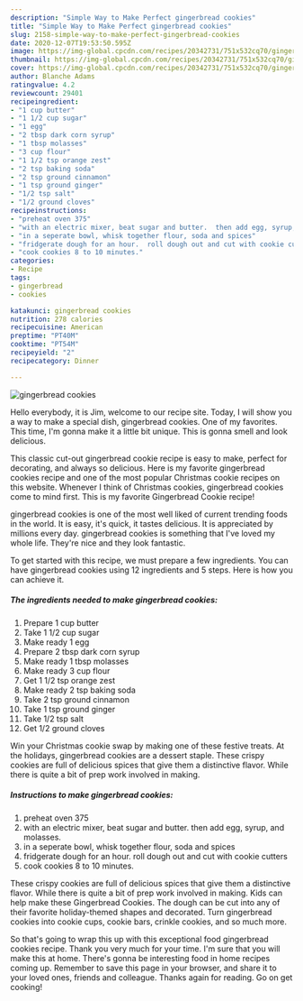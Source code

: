 ```yaml
---
description: "Simple Way to Make Perfect gingerbread cookies"
title: "Simple Way to Make Perfect gingerbread cookies"
slug: 2158-simple-way-to-make-perfect-gingerbread-cookies
date: 2020-12-07T19:53:50.595Z
image: https://img-global.cpcdn.com/recipes/20342731/751x532cq70/gingerbread-cookies-recipe-main-photo.jpg
thumbnail: https://img-global.cpcdn.com/recipes/20342731/751x532cq70/gingerbread-cookies-recipe-main-photo.jpg
cover: https://img-global.cpcdn.com/recipes/20342731/751x532cq70/gingerbread-cookies-recipe-main-photo.jpg
author: Blanche Adams
ratingvalue: 4.2
reviewcount: 29401
recipeingredient:
- "1 cup butter"
- "1 1/2 cup sugar"
- "1 egg"
- "2 tbsp dark corn syrup"
- "1 tbsp molasses"
- "3 cup flour"
- "1 1/2 tsp orange zest"
- "2 tsp baking soda"
- "2 tsp ground cinnamon"
- "1 tsp ground ginger"
- "1/2 tsp salt"
- "1/2 ground cloves"
recipeinstructions:
- "preheat oven 375"
- "with an electric mixer, beat sugar and butter.  then add egg, syrup, and molasses."
- "in a seperate bowl, whisk together flour, soda and spices"
- "fridgerate dough for an hour.  roll dough out and cut with cookie cutters"
- "cook cookies 8 to 10 minutes."
categories:
- Recipe
tags:
- gingerbread
- cookies

katakunci: gingerbread cookies 
nutrition: 278 calories
recipecuisine: American
preptime: "PT40M"
cooktime: "PT54M"
recipeyield: "2"
recipecategory: Dinner

---
```



![gingerbread cookies](https://img-global.cpcdn.com/recipes/20342731/751x532cq70/gingerbread-cookies-recipe-main-photo.jpg)

Hello everybody, it is Jim, welcome to our recipe site. Today, I will show you a way to make a special dish, gingerbread cookies. One of my favorites. This time, I'm gonna make it a little bit unique. This is gonna smell and look delicious.

This classic cut-out gingerbread cookie recipe is easy to make, perfect for decorating, and always so delicious. Here is my favorite gingerbread cookies recipe and one of the most popular Christmas cookie recipes on this website. Whenever I think of Christmas cookies, gingerbread cookies come to mind first. This is my favorite Gingerbread Cookie recipe!

gingerbread cookies is one of the most well liked of current trending foods in the world. It is easy, it's quick, it tastes delicious. It is appreciated by millions every day. gingerbread cookies is something that I've loved my whole life. They're nice and they look fantastic.


To get started with this recipe, we must prepare a few ingredients. You can have gingerbread cookies using 12 ingredients and 5 steps. Here is how you can achieve it.

<!--inarticleads1-->

##### The ingredients needed to make gingerbread cookies:

1. Prepare 1 cup butter
1. Take 1 1/2 cup sugar
1. Make ready 1 egg
1. Prepare 2 tbsp dark corn syrup
1. Make ready 1 tbsp molasses
1. Make ready 3 cup flour
1. Get 1 1/2 tsp orange zest
1. Make ready 2 tsp baking soda
1. Take 2 tsp ground cinnamon
1. Take 1 tsp ground ginger
1. Take 1/2 tsp salt
1. Get 1/2 ground cloves


Win your Christmas cookie swap by making one of these festive treats. At the holidays, gingerbread cookies are a dessert staple. These crispy cookies are full of delicious spices that give them a distinctive flavor. While there is quite a bit of prep work involved in making. 

<!--inarticleads2-->

##### Instructions to make gingerbread cookies:

1. preheat oven 375
1. with an electric mixer, beat sugar and butter.  then add egg, syrup, and molasses.
1. in a seperate bowl, whisk together flour, soda and spices
1. fridgerate dough for an hour.  roll dough out and cut with cookie cutters
1. cook cookies 8 to 10 minutes.


These crispy cookies are full of delicious spices that give them a distinctive flavor. While there is quite a bit of prep work involved in making. Kids can help make these Gingerbread Cookies. The dough can be cut into any of their favorite holiday-themed shapes and decorated. Turn gingerbread cookies into cookie cups, cookie bars, crinkle cookies, and so much more. 

So that's going to wrap this up with this exceptional food gingerbread cookies recipe. Thank you very much for your time. I'm sure that you will make this at home. There's gonna be interesting food in home recipes coming up. Remember to save this page in your browser, and share it to your loved ones, friends and colleague. Thanks again for reading. Go on get cooking!
